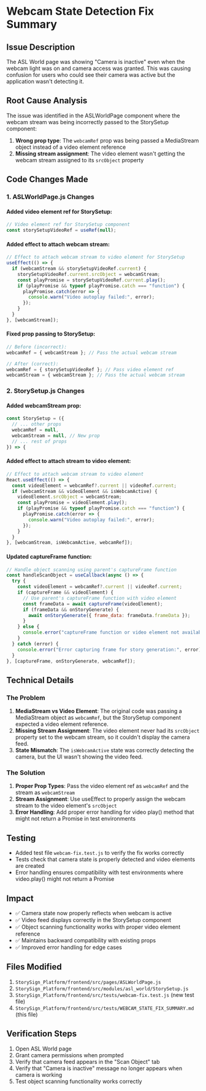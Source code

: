 # Webcam State Detection Fix Summary

## Issue Description

The ASL World page was showing "Camera is inactive" even when the webcam light was on and camera
access was granted. This was causing confusion for users who could see their camera was active but
the application wasn't detecting it.

## Root Cause Analysis

The issue was identified in the ASLWorldPage component where the webcam stream was being incorrectly
passed to the StorySetup component:

1. **Wrong prop type**: The `webcamRef` prop was being passed a MediaStream object instead of a
   video element reference
2. **Missing stream assignment**: The video element wasn't getting the webcam stream assigned to its
   `srcObject` property

## Code Changes Made

### 1. ASLWorldPage.js Changes

#### Added video element ref for StorySetup:

```javascript
// Video element ref for StorySetup component
const storySetupVideoRef = useRef(null);
```

#### Added effect to attach webcam stream:

```javascript
// Effect to attach webcam stream to video element for StorySetup
useEffect(() => {
  if (webcamStream && storySetupVideoRef.current) {
    storySetupVideoRef.current.srcObject = webcamStream;
    const playPromise = storySetupVideoRef.current.play();
    if (playPromise && typeof playPromise.catch === "function") {
      playPromise.catch(error => {
        console.warn("Video autoplay failed:", error);
      });
    }
  }
}, [webcamStream]);
```

#### Fixed prop passing to StorySetup:

```javascript
// Before (incorrect):
webcamRef = { webcamStream }; // Pass the actual webcam stream

// After (correct):
webcamRef = { storySetupVideoRef }; // Pass video element ref
webcamStream = { webcamStream }; // Pass the actual webcam stream
```

### 2. StorySetup.js Changes

#### Added webcamStream prop:

```javascript
const StorySetup = ({
  // ... other props
  webcamRef = null,
  webcamStream = null, // New prop
  // ... rest of props
}) => {
```

#### Added effect to attach stream to video element:

```javascript
// Effect to attach webcam stream to video element
React.useEffect(() => {
  const videoElement = webcamRef?.current || videoRef.current;
  if (webcamStream && videoElement && isWebcamActive) {
    videoElement.srcObject = webcamStream;
    const playPromise = videoElement.play();
    if (playPromise && typeof playPromise.catch === "function") {
      playPromise.catch(error => {
        console.warn("Video autoplay failed:", error);
      });
    }
  }
}, [webcamStream, isWebcamActive, webcamRef]);
```

#### Updated captureFrame function:

```javascript
// Handle object scanning using parent's captureFrame function
const handleScanObject = useCallback(async () => {
  try {
    const videoElement = webcamRef?.current || videoRef.current;
    if (captureFrame && videoElement) {
      // Use parent's captureFrame function with video element
      const frameData = await captureFrame(videoElement);
      if (frameData && onStoryGenerate) {
        await onStoryGenerate({ frame_data: frameData.frameData });
      }
    } else {
      console.error("captureFrame function or video element not available");
    }
  } catch (error) {
    console.error("Error capturing frame for story generation:", error);
  }
}, [captureFrame, onStoryGenerate, webcamRef]);
```

## Technical Details

### The Problem

1. **MediaStream vs Video Element**: The original code was passing a MediaStream object as
   `webcamRef`, but the StorySetup component expected a video element reference.
2. **Missing Stream Assignment**: The video element never had its `srcObject` property set to the
   webcam stream, so it couldn't display the camera feed.
3. **State Mismatch**: The `isWebcamActive` state was correctly detecting the camera, but the UI
   wasn't showing the video feed.

### The Solution

1. **Proper Prop Types**: Pass the video element ref as `webcamRef` and the stream as `webcamStream`
2. **Stream Assignment**: Use useEffect to properly assign the webcam stream to the video element's
   `srcObject`
3. **Error Handling**: Add proper error handling for video play() method that might not return a
   Promise in test environments

## Testing

- Added test file `webcam-fix.test.js` to verify the fix works correctly
- Tests check that camera state is properly detected and video elements are created
- Error handling ensures compatibility with test environments where video.play() might not return a
  Promise

## Impact

- ✅ Camera state now properly reflects when webcam is active
- ✅ Video feed displays correctly in the StorySetup component
- ✅ Object scanning functionality works with proper video element reference
- ✅ Maintains backward compatibility with existing props
- ✅ Improved error handling for edge cases

## Files Modified

1. `StorySign_Platform/frontend/src/pages/ASLWorldPage.js`
2. `StorySign_Platform/frontend/src/modules/asl_world/StorySetup.js`
3. `StorySign_Platform/frontend/src/tests/webcam-fix.test.js` (new test file)
4. `StorySign_Platform/frontend/src/tests/WEBCAM_STATE_FIX_SUMMARY.md` (this file)

## Verification Steps

1. Open ASL World page
2. Grant camera permissions when prompted
3. Verify that camera feed appears in the "Scan Object" tab
4. Verify that "Camera is inactive" message no longer appears when camera is working
5. Test object scanning functionality works correctly

